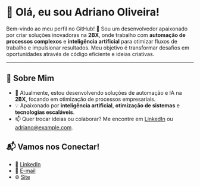 # 👋 Olá, eu sou Adriano Oliveira!

Bem-vindo ao meu perfil no GitHub! 🚀 Sou um desenvolvedor apaixonado por criar soluções inovadoras na **2BX**, onde trabalho com **automação de processos complexos** e **inteligência artificial** para otimizar fluxos de trabalho e impulsionar resultados. Meu objetivo é transformar desafios em oportunidades através de código eficiente e ideias criativas.

---

## 🌟 Sobre Mim
- 🔭 Atualmente, estou desenvolvendo soluções de automação e IA na **2BX**, focando em otimização de processos empresariais.
- 💡 Apaixonado por **inteligência artificial**, **otimização de sistemas** e **tecnologias escaláveis**.
- 📫 Quer trocar ideias ou colaborar? Me encontre em [LinkedIn](https://www.linkedin.com/in/adriano-oliveira) ou [adriano@example.com](mailto:adriano@example.com).



## 📬 Vamos nos Conectar!
- 💼 [LinkedIn](https://www.linkedin.com/in/adriano-oliveira)
- 📧 [E-mail](mailto:adrianooliveirasjc@gmail.com)
- 🌐 [Site](https://adriano.2bx.com.br)


